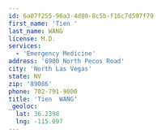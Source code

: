 ```yaml
---
id: 6a07f255-96a3-4d80-8c5b-f16c7d597f79
first_name: 'Tien '
last_name: WANG
license: M.D.
services:
  - 'Emergency Medicine'
address: '6900 North Pecos Road'
city: 'North Las Vegas'
state: NV
zip: '89086'
phone: 702-791-9000
title: 'Tien  WANG'
_geoloc:
  lat: 36.2398
  lng: -115.097
---
```

